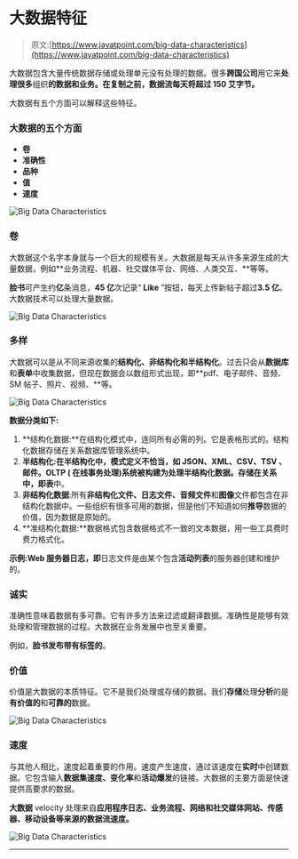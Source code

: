 # 大数据特征

> 原文:[https://www.javatpoint.com/big-data-characteristics](https://www.javatpoint.com/big-data-characteristics)

大数据包含大量传统数据存储或处理单元没有处理的数据。很多**跨国公司**用它来**处理很多**组织**的数据和业务。在复制之前，数据流每天将超过 **150 艾字节**。**

大数据有五个方面可以解释这些特征。

### 大数据的五个方面

*   **卷**
*   **准确性**
*   **品种**
*   **值**
*   **速度**

![Big Data Characteristics](../Images/29e2d73cd36a14b2b7b3ad2f36e54526.png)

### 卷

大数据这个名字本身就与一个巨大的规模有关。大数据是每天从许多来源生成的大量数据，例如**业务流程、机器、社交媒体平台、网络、人类交互、**等等。

**脸书**可产生约**亿**条消息，**45 亿**次记录“ **Like** ”按钮，每天上传新帖子超过**3.5 亿**。大数据技术可以处理大量数据。

![Big Data Characteristics](../Images/78133987a5fdbb6ec89ac98bca0c7029.png)

### 多样

大数据可以是从不同来源收集的**结构化、非结构化和半结构化**。过去只会从**数据库**和**表单**中收集数据，但现在数据会以数组形式出现，即**pdf、电子邮件、音频、SM 帖子、照片、视频、**等。

![Big Data Characteristics](../Images/5b6c6239da07b0da5b13c9897df5e3fd.png)

**数据分类如下:**

1.  **结构化数据:**在结构化模式中，连同所有必需的列。它是表格形式的。结构化数据存储在关系数据库管理系统中。
2.  **半结构化:**在半结构化中，模式定义不恰当，如 **JSON、XML、CSV、TSV** 、**邮件**。OLTP ( **在线事务处理**)系统被构建为处理半结构化数据。存储在关系中，即**表**中。
3.  **非结构化数据**:所有**非结构化文件、日志文件、音频文件**和**图像**文件都包含在非结构化数据中。一些组织有很多可用的数据，但是他们不知道如何**推导**数据的价值，因为数据是原始的。
4.  **准结构化数据:**数据格式包含数据格式不一致的文本数据，用一些工具费时费力格式化。

**示例:Web 服务器日志，即**日志文件是由某个包含**活动列表**的服务器创建和维护的。

### 诚实

准确性意味着数据有多可靠。它有许多方法来过滤或翻译数据。准确性是能够有效处理和管理数据的过程。大数据在业务发展中也至关重要。

例如，**脸书发布带有标签的**。

### 价值

价值是大数据的本质特征。它不是我们处理或存储的数据。我们**存储**处理**分析**的是**有价值的**和**可靠的**数据。

![Big Data Characteristics](../Images/99a5fcaa17b343342e085668ca659838.png)

### 速度

与其他人相比，速度起着重要的作用。速度产生速度，通过该速度在**实时**中创建数据。它包含输入**数据集速度、变化率**和**活动爆发**的链接。大数据的主要方面是快速提供高要求的数据。

**大数据** velocity 处理来自**应用程序日志、业务流程、网络和社交媒体网站、传感器、移动设备等来源的数据流速度。**

![Big Data Characteristics](../Images/7ae705a5705691e86317297604d51ed4.png)

* * *